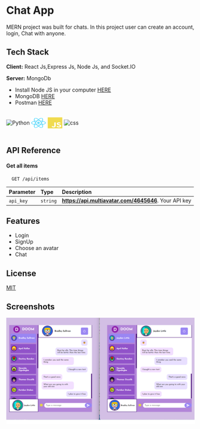 
# Chat App

MERN project was built for chats. In this project user can create an account, login, Chat with anyone.


## Tech Stack

**Client:** React Js,Express Js, Node Js, and Socket.IO

**Server:** MongoDb
- Install Node JS in your computer <a href='https://nodejs.org/en/'>HERE</a>
- MongoDB <a href='https://www.mongodb.com/'>HERE</a>
- Postman <a href='https://www.postman.com/'>HERE</a>

 
 <div style="display: inline_block"><br>
  <img align="center" alt="Python" height="30" width="40" src="https://user-images.githubusercontent.com/99184393/177783732-da7a60d4-f4e4-4795-bd35-b59b83f59efb.png">
  <img align="center" alt="React" height="30" width="40" src="https://raw.githubusercontent.com/devicons/devicon/master/icons/react/react-original.svg">
  <img align="center" alt="js" height="30" width="40" src="https://raw.githubusercontent.com/devicons/devicon/master/icons/javascript/javascript-plain.svg">
  <img align="center" alt="css" height="30"  src="https://cdn.icon-icons.com/icons2/3053/PNG/512/postman_macos_bigsur_icon_189815.png">
</div>
<br>

## API Reference

#### Get all items

```http
  GET /api/items
```

| Parameter | Type     | Description                |
| :-------- | :------- | :------------------------- |
| `api_key` | `string` | **https://api.multiavatar.com/4645646**. Your API key |


## Features

- Login
- SignUp
- Choose an avatar
- Chat

## License

[MIT](https://choosealicense.com/licenses/mit/)


## Screenshots

![App Screenshot](/Chatapp.png)


 
